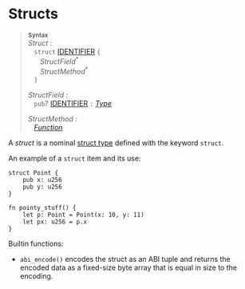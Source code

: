 # Structs

> **<sup>Syntax</sup>**\
> _Struct_ :\
> &nbsp;&nbsp; `struct` [IDENTIFIER] `{`\
> &nbsp;&nbsp; &nbsp;&nbsp; _StructField_<sup>\*</sup>\
> &nbsp;&nbsp; &nbsp;&nbsp; _StructMethod_<sup>\*</sup>\
> &nbsp;&nbsp; `}`
>
> _StructField_ :\
> &nbsp;&nbsp; `pub`? [IDENTIFIER] `:` [_Type_]
>
> _StructMethod_ :\
> &nbsp;&nbsp; [_Function_]


A _struct_ is a nominal [struct type][struct type] defined with the keyword `struct`.

An example of a `struct` item and its use:

```fe
struct Point {
    pub x: u256
    pub y: u256
}

fn pointy_stuff() {
    let p: Point = Point(x: 10, y: 11)
    let px: u256 = p.x
}
```


Builtin functions:

- `abi_encode()` encodes the struct as an ABI tuple and returns the encoded data as a fixed-size byte array that is equal in size to the encoding.


[NEWLINE]: ../lexical_structure/tokens.md#newline
[IDENTIFIER]: ../lexical_structure/identifiers.md
[_Function_]: ./functions.md
[_Type_]: ../type_system/types/index.md
[struct type]: ../type_system/types/struct.md
